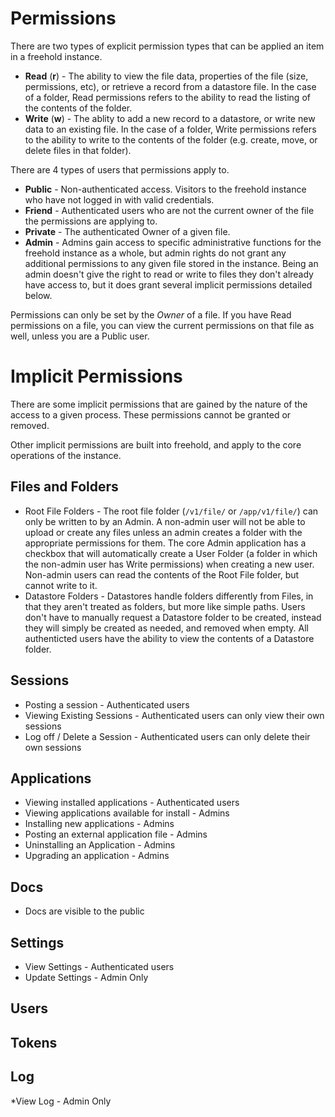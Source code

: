 Permissions
==========
There are two types of explicit permission types that can be applied an item in a freehold instance.

* **Read** (**r**) - The ability to view the file data, properties of the file (size, permissions, etc), or retrieve a record from a datastore file.  In the case of a folder, Read permissions refers to the ability to read the listing of the contents of the folder.
* **Write** (**w**) - The ablity to add a new record to a datastore, or write new data to an existing file.  In the case of a folder, Write permissions refers to the ability to write to the contents of the folder (e.g. create, move, or delete files in that folder).

There are 4 types of users that permissions apply to.

* **Public** - Non-authenticated access. Visitors to the freehold instance who have not logged in with valid credentials.
* **Friend** - Authenticated users who are not the current owner of the file the permissions are applying to.
* **Private** - The authenticated Owner of a given file. 
* **Admin** - Admins gain access to specific administrative functions for the freehold instance as a whole, but admin rights do not grant any additional permissions to any given file stored in the instance.  Being an admin doesn't give the right to read or write to files they don't already have access to, but it does grant several implicit permissions detailed below.

Permissions can only be set by the *Owner* of a file.  If you have Read permissions on a file, you can view the current permissions on that file as well, unless you are a Public user.

Implicit Permissions
============================
There are some implicit permissions that are gained by the nature of the access to a given process.  These permissions cannot be granted or removed.

Other implicit permissions are built into freehold, and apply to the core operations of the instance.

Files and Folders
-----------------------
* Root File Folders - The root file folder (```/v1/file/``` or ```/app/v1/file/```) can only be written to by an Admin.  A non-admin user will not be able to upload or create any files unless an admin creates a folder with the appropriate permissions for them.  The core Admin application has a checkbox that will automatically create a User Folder (a folder in which the non-admin user has Write permissions) when creating a new user.  Non-admin users can read the contents of the Root File folder, but cannot write to it.
* Datastore Folders - Datastores handle folders differently from Files, in that they aren't treated as folders, but more like simple paths.  Users don't have to manually request a Datastore folder to be created, instead they will simply be created as needed, and removed when empty.  All authenticted users have the ability to view the contents of a Datastore folder.

Sessions
------------
* Posting a session - Authenticated users
*	Viewing Existing Sessions - Authenticated users can only view their own sessions
* Log off / Delete a Session - Authenticated users can only delete their own sessions

Applications
-------------
* Viewing installed applications - Authenticated users
* Viewing applications available for install - Admins
* Installing new applications - Admins
* Posting an external application file - Admins
* Uninstalling an Application - Admins
* Upgrading an application - Admins

Docs
------
* Docs are visible to the public

Settings
------------
* View Settings - Authenticated users
* Update Settings - Admin Only

Users
--------

Tokens
-----------


Log
-----------
*View Log - Admin Only
